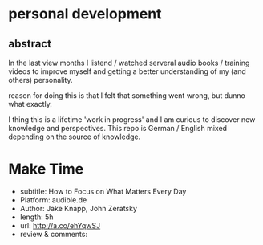 # personal development


## abstract

In the last view months I listend / watched serveral audio books / training videos to improve myself and getting a better understanding of my (and others) personality.

reason for doing this is that I felt that something went wrong, but dunno what exactly.

I thing this is a lifetime 'work in progress' and I am curious to discover new knowledge and perspectives. This repo is German / English mixed depending on the source of knowledge.


# Make Time
 * subtitle: How to Focus on What Matters Every Day
 * Platform: audible.de
 * Author: Jake Knapp, John Zeratsky
 * length: 5h
 * url: http://a.co/ehYqwSJ
 * review & comments: 
